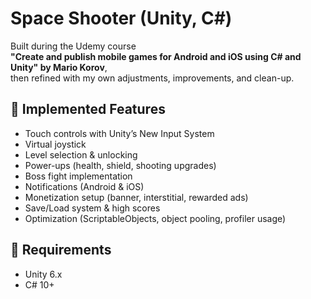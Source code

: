 # Space Shooter (Unity, C#)

Built during the Udemy course  
**"Create and publish mobile games for Android and iOS using C# and Unity" by Mario Korov**,  
then refined with my own adjustments, improvements, and clean-up.

## 🔹 Implemented Features
- Touch controls with Unity’s New Input System
- Virtual joystick
- Level selection & unlocking
- Power-ups (health, shield, shooting upgrades)
- Boss fight implementation
- Notifications (Android & iOS)
- Monetization setup (banner, interstitial, rewarded ads)
- Save/Load system & high scores
- Optimization (ScriptableObjects, object pooling, profiler usage)

## 🔹 Requirements
- Unity 6.x
- C# 10+
